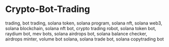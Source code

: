 # Crypto-Bot-Trading
trading, bot trading, solana token, solana program, solana nft, solana web3, solana blockchain, solana nft bot, crypto trading robot, solana token bot, raydium bot, mev bots, solana airdrops bot, solana balance checker, airdrops minter, volume bot solana, solana trade bot, solana copytrading bot
